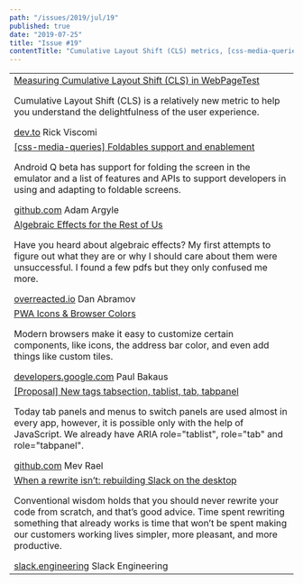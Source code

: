 ```yaml
---
path: "/issues/2019/jul/19"
published: true
date: "2019-07-25"
title: "Issue #19"
contentTitle: "Cumulative Layout Shift (CLS) metrics, [css-media-queries] Foldables support and enablement and PWA Icons & Browser Colors ..."
---
```

<center>
	<table align="center" border="0" cellspacing="0" width="100%" height="100%" cellpadding="0">
    <tbody>
				<tr>
					<td>
            <div class="issue__content">
              <a href="https://dev.to/chromiumdev/measuring-cumulative-layout-shift-cls-in-webpagetest-5cle" target="_blank" rel="noopener noreferrer">
                <span class="issue__content-title">Measuring Cumulative Layout Shift (CLS) in WebPageTest</span>
              </a>
							<p class="issue__content-desc">Cumulative Layout Shift (CLS) is a relatively new metric to help you understand the delightfulness of the user experience.</p>
							<div class="issue__content-info"><a href="https://dev.to/chromiumdev/measuring-cumulative-layout-shift-cls-in-webpagetest-5cle" target="_blank" rel="noopener noreferrer">dev.to</a> <span>Rick Viscomi</span></div>
						</div>
					</td>
				</tr>
				<tr>
					<td>
            <div class="issue__content">
              <a href="https://github.com/w3c/csswg-drafts/issues/4141" target="_blank" rel="noopener noreferrer">
                <span class="issue__content-title">[css-media-queries] Foldables support and enablement</span>
              </a>
							<p class="issue__content-desc">Android Q beta has support for folding the screen in the emulator and a list of features and APIs to support developers in using and adapting to foldable screens.</p>
							<div class="issue__content-info"><a href="https://github.com/w3c/csswg-drafts/issues/4141" target="_blank" rel="noopener noreferrer">github.com</a> <span>Adam Argyle</span></div>
						</div>
					</td>
				</tr>
				<tr>
					<td>
            <div class="issue__content">
              <a href="https://overreacted.io/algebraic-effects-for-the-rest-of-us/" target="_blank" rel="noopener noreferrer">
                <span class="issue__content-title">Algebraic Effects for the Rest of Us</span>
              </a>
							<p class="issue__content-desc">Have you heard about algebraic effects? My first attempts to figure out what they are or why I should care about them were unsuccessful. I found a few pdfs but they only confused me more. </p>
							<div class="issue__content-info"><a href="https://overreacted.io/algebraic-effects-for-the-rest-of-us/" target="_blank" rel="noopener noreferrer">overreacted.io</a> <span>Dan Abramov</span></div>
						</div>
					</td>
				</tr>
				<tr>
					<td>
            <div class="issue__content">
              <a href="https://developers.google.com/web/fundamentals/design-and-ux/browser-customization/" target="_blank" rel="noopener noreferrer">
                <span class="issue__content-title">PWA Icons & Browser Colors</span>
              </a>
							<p class="issue__content-desc">Modern browsers make it easy to customize certain components, like icons, the address bar color, and even add things like custom tiles. </p>
							<div class="issue__content-info"><a href="https://developers.google.com/web/fundamentals/design-and-ux/browser-customization/" target="_blank" rel="noopener noreferrer">developers.google.com</a> <span>Paul Bakaus</span></div>
						</div>
					</td>
				</tr>
				<tr>
					<td>
            <div class="issue__content">
              <a href="https://github.com/whatwg/html/issues/1809" target="_blank" rel="noopener noreferrer">
                <span class="issue__content-title">[Proposal] New tags tabsection, tablist, tab, tabpanel</span>
              </a>
							<p class="issue__content-desc">Today tab panels and menus to switch panels are used almost in every app, however, it is possible only with the help of JavaScript. We already have ARIA role="tablist", role="tab" and role="tabpanel".</p>
							<div class="issue__content-info"><a href="https://github.com/whatwg/html/issues/1809" target="_blank" rel="noopener noreferrer">github.com</a> <span>Mev Rael</span></div>
						</div>
					</td>
				</tr>
				<tr>
					<td>
            <div class="issue__content">
              <a href="https://slack.engineering/rebuilding-slack-on-the-desktop-308d6fe94ae4" target="_blank" rel="noopener noreferrer">
                <span class="issue__content-title">When a rewrite isn’t: rebuilding Slack on the desktop</span>
              </a>
							<p class="issue__content-desc">Conventional wisdom holds that you should never rewrite your code from scratch, and that’s good advice. Time spent rewriting something that already works is time that won’t be spent making our customers working lives simpler, more pleasant, and more productive.</p>
							<div class="issue__content-info"><a href="https://slack.engineering/rebuilding-slack-on-the-desktop-308d6fe94ae4" target="_blank" rel="noopener noreferrer">slack.engineering</a> <span>Slack Engineering</span></div>
						</div>
					</td>
				</tr></tbody>
  </table>
</center>
